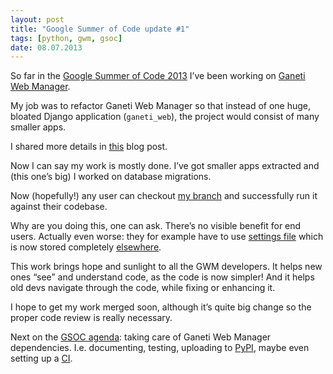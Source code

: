 ```yaml
---
layout: post
title: "Google Summer of Code update #1"
tags: [python, gwm, gsoc]
date: 08.07.2013
---
```


So far in the [Google Summer of Code 2013] I’ve been working on [Ganeti
Web Manager].

My job was to refactor Ganeti Web Manager so that instead of one huge,
bloated Django application (`ganeti_web`), the project would consist of
many smaller apps.

I shared more details in [this] blog post.

Now I can say my work is mostly done. I’ve got smaller apps extracted
and (this one’s big) I worked on database migrations.

Now (hopefully!) any user can checkout [my branch] and successfully run
it against their codebase.

Why are you doing this, one can ask. There’s no visible benefit for end
users. Actually even worse: they for example have to use [settings file]
which is now stored completely [elsewhere].

This work brings hope and sunlight to all the GWM developers. It helps
new ones “see” and understand code, as the code is now simpler! And it
helps old devs navigate through the code, while fixing or enhancing it.

I hope to get my work merged soon, although it’s quite big change so the
proper code review is really necessary.

Next on the [GSOC agenda]: taking care of Ganeti Web Manager
dependencies. I.e. documenting, testing, uploading to [PyPI], maybe even
setting up a [CI].

  [Google Summer of Code 2013]: http://www.google-melange.com/gsoc/homepage/google/gsoc2013
  [Ganeti Web Manager]: https://code.osuosl.org/projects/ganeti-webmgr
  [this]: http://piotr.banaszkiewicz.org/blog/2013/06/06/ganeti-web-manager-modularization/
  [my branch]: https://github.com/pbanaszkiewicz/ganeti_webmgr/tree/enhancement/13599
  [settings file]: http://ganeti-webmgr.readthedocs.org/en/latest/installing.html#minimum-configuration
  [elsewhere]: https://github.com/pbanaszkiewicz/ganeti_webmgr/tree/enhancement/13599/ganeti_web/ganeti_web/settings
  [GSOC agenda]: http://staff.osuosl.org/~pbanaszkiewicz/proposal_osuosl_gsoc2013.html
  [PyPI]: https://pypi.python.org/pypi
  [CI]: https://travis-ci.org/
